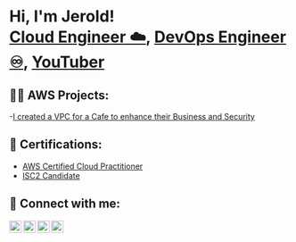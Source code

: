 <h1>Hi, I'm Jerold! <br/><a href="https://github.com/Ninsin/JeroldA.">Cloud Engineer ☁️</a>, <a href="https://www.linkedin.com/in/jerold-art/">DevOps Engineer ♾️</a>, <a href="https://www.youtube.com/@isaac_tandoh">YouTuber</a></h1>

<h2>👨‍💻 AWS Projects:</h2>
  -<a href="https://www.youtube.com/watch?v=1myFx0DHGvs&list=PLylTNM4NrrMN5PyoTPlYBnZDg8w1sBZII">I created a VPC for a Cafe to enhance their Business and Security</a>
  

<h2>📜 Certifications:</h2>

  - [AWS Certified Cloud Practitioner](https://www.credly.com/badges/22aff2bc-fe7c-4ea7-8dea-ff04cefb9ea5)
  - [ISC2 Candidate](https://www.credly.com/badges/9c10c898-e374-4c01-9ec6-a58aa223fcb7)

    
<h2> 🤳 Connect with me:</h2>

[<img align="left" alt="JoshMadakor | YouTube" width="22px" src="https://cdn.jsdelivr.net/npm/simple-icons@v3/icons/youtube.svg" />][youtube]
[<img align="left" alt="JoshMadakor | Twitter" width="22px" src="https://cdn.jsdelivr.net/npm/simple-icons@v3/icons/twitter.svg" />][twitter]
[<img align="left" alt="JoshMadakor | LinkedIn" width="22px" src="https://cdn.jsdelivr.net/npm/simple-icons@v3/icons/linkedin.svg" />][linkedin]
[<img align="left" alt="JoshMadakor | Instagram" width="22px" src="https://cdn.jsdelivr.net/npm/simple-icons@v3/icons/instagram.svg" />][instagram]

[twitter]: https://twitter.com/*****
[youtube]: https://www.youtube.com/c//@isaac_tandoh
[instagram]: https://www.instagram.com/*****
[linkedin]: https://www.linkedin.com/in/jerold-art/

<!--
**Ninsin/JeroldA.** is a ✨ _special_ ✨ repository because its `README.md` (this file) appears on your GitHub profile.

Here are some ideas to get you started:

- 🔭 I’m currently working on ...
- 🌱 I’m currently learning ...
- 👯 I’m looking to collaborate on ...
- 🤔 I’m looking for help with ...
- 💬 Ask me about ...
- 📫 How to reach me: ...
- 😄 Pronouns: ...
- ⚡ Fun fact: ...
-->
